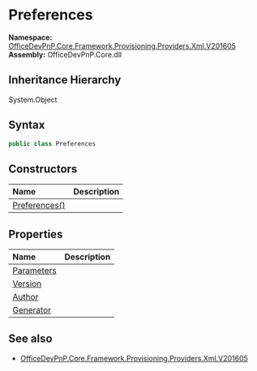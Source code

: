 # Preferences
  

**Namespace:** [OfficeDevPnP.Core.Framework.Provisioning.Providers.Xml.V201605](OfficeDevPnP.Core.Framework.Provisioning.Providers.Xml.V201605.md)  
**Assembly:** OfficeDevPnP.Core.dll  
## Inheritance Hierarchy
System.Object  
## Syntax
```C#
public class Preferences
```
## Constructors
|**Name**|**Description**|
|:-----|:-----|
| [Preferences()](OfficeDevPnP.Core.Framework.Provisioning.Providers.Xml.V201605.Preferences.ctor1.md) | 
## Properties
|**Name**|**Description**|
|:-----|:-----|
| [Parameters](OfficeDevPnP.Core.Framework.Provisioning.Providers.Xml.V201605.Preferences.Parameters.md) | 
| [Version](OfficeDevPnP.Core.Framework.Provisioning.Providers.Xml.V201605.Preferences.Version.md) | 
| [Author](OfficeDevPnP.Core.Framework.Provisioning.Providers.Xml.V201605.Preferences.Author.md) | 
| [Generator](OfficeDevPnP.Core.Framework.Provisioning.Providers.Xml.V201605.Preferences.Generator.md) | 
## See also
- [OfficeDevPnP.Core.Framework.Provisioning.Providers.Xml.V201605](OfficeDevPnP.Core.Framework.Provisioning.Providers.Xml.V201605.md)
